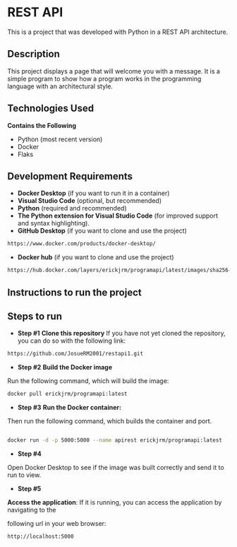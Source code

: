 # REST API
This is a project that was developed with Python in a REST API architecture.

## Description
This project displays a page that will welcome you with a message.
It is a simple program to show how a program works in the programming language with an architectural style.

## Technologies Used
**Contains the Following**
- Python (most recent version)
- Docker
- Flaks

## Development Requirements
- **Docker Desktop** (if you want to run it in a container)
- **Visual Studio Code** (optional, but recommended)
- **Python** (required and recommended)
- **The Python extension for Visual Studio Code** (for improved support and syntax highlighting).
- **GitHub Desktop** (if you want to clone and use the project)

```bash
https://www.docker.com/products/docker-desktop/
```
- **Docker hub** (if you want to clone and use the project)

```bash
https://hub.docker.com/layers/erickjrm/programapi/latest/images/sha256-0dc6b759d09c34f842d583019cd2df517a56ee69cc7db1d50958ea5919f3cfb3?context=repo
```

## Instructions to run the project
## Steps to run
- **Step #1**
**Clone this repository**
If you have not yet cloned the repository, you can do so with the following link:

```bash
https://github.com/JosueRM2001/restapi1.git
```
- **Step #2**
**Build the Docker image**

Run the following command, which will build the image:

```bash
docker pull erickjrm/programapi:latest
```

- **Step #3**
**Run the Docker container:**

Then run the following command, which builds the container and port.

```bash

docker run -d -p 5000:5000 --name apirest erickjrm/programapi:latest
```

- **Step #4**

Open Docker Desktop to see if the image was built correctly and send it to run to view.

- **Step #5**

**Access the application**: If it is running, you can access the application by navigating to the

following url in your web browser:

```bash
http://localhost:5000
```
